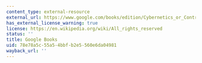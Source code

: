 ```yaml
---
content_type: external-resource
external_url: https://www.google.com/books/edition/Cybernetics_or_Control_and_Communication/p-mvDwAAQBAJ?hl=en&gbpv=1
has_external_license_warning: true
license: https://en.wikipedia.org/wiki/All_rights_reserved
status: ''
title: Google Books
uid: 78e78a5c-55a5-4bbf-b2e5-560e6da04981
wayback_url: ''
---
```

